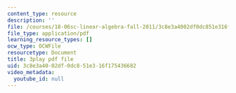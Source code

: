 ```yaml
---
content_type: resource
description: ''
file: /courses/18-06sc-linear-algebra-fall-2011/3c8e3a4002df0dc851e316f175436682_Y_Ac6KiQ1t0.pdf
file_type: application/pdf
learning_resource_types: []
ocw_type: OCWFile
resourcetype: Document
title: 3play pdf file
uid: 3c8e3a40-02df-0dc8-51e3-16f175436682
video_metadata:
  youtube_id: null
---
```


